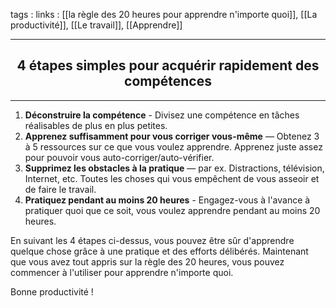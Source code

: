 tags : 
links : [[la règle des 20 heures pour apprendre n'importe quoi]], [[La productivité]], [[Le travail]], [[Apprendre]]

****

<h2 style="text-align: center;"> 4 étapes simples pour acquérir rapidement des compétences </h2>

****

1.  **Déconstruire la compétence** - Divisez une compétence en tâches réalisables de plus en plus petites.
2.  **Apprenez suffisamment pour vous corriger vous-même** — Obtenez 3 à 5 ressources sur ce que vous voulez apprendre. Apprenez juste assez pour pouvoir vous auto-corriger/auto-vérifier.
3.  **Supprimez les obstacles à la pratique** — par ex. Distractions, télévision, Internet, etc. Toutes les choses qui vous empêchent de vous asseoir et de faire le travail.
4.  **Pratiquez pendant au moins 20 heures** - Engagez-vous à l'avance à pratiquer quoi que ce soit, vous voulez apprendre pendant au moins 20 heures.

En suivant les 4 étapes ci-dessus, vous pouvez être sûr d'apprendre quelque chose grâce à une pratique et des efforts délibérés. Maintenant que vous avez tout appris sur la règle des 20 heures, vous pouvez commencer à l'utiliser pour apprendre n'importe quoi.

Bonne productivité !